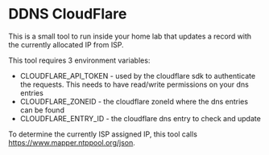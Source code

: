 # DDNS CloudFlare

This is a small tool to run inside your home lab that updates a record with the currently allocated IP from ISP.

This tool requires 3 environment variables:
* CLOUDFLARE_API_TOKEN - used by the cloudflare sdk to authenticate the requests. This needs to have read/write permissions on your dns entries
* CLOUDFLARE_ZONEID - the cloudflare zoneId where the dns entries can be found
* CLOUDFLARE_ENTRY_ID - the cloudflare dns entry to check and update

To determine the currently ISP assigned IP, this tool calls https://www.mapper.ntppool.org/json.